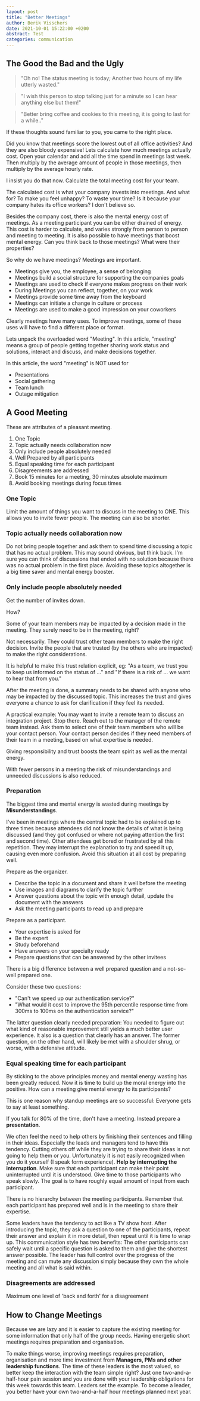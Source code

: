 ```yaml
---
layout: post
title: "Better Meetings"
author: Berik Visschers
date: 2021-10-01 15:22:00 +0200
abstract: Test
categories: communication
---
```


## The Good the Bad and the Ugly

> "Oh no! The status meeting is today; Another two hours of my life utterly wasted."
 
> "I wish this person to stop talking just for a minute so I can hear anything else but them!"
 
> "Better bring coffee and cookies to this meeting, it is going to last for a while.."

If these thoughts sound familiar to you, you came to the right place.

Did you know that meetings score the lowest out of all office activities? And they are also bloody expensive!
Lets calculate how much  meetings actually cost. Open your calendar and add all the time spend in meetings last week. Then multiply by the average amount of people in those meetings, then multiply by the average hourly rate.

I insist you do that now. Calculate the total meeting cost for your team.

The calculated cost is what your company invests into meetings. And what for? To make you feel unhappy? To waste your time? Is it because your company hates its office workers? I don't believe so.

Besides the company cost, there is also the mental energy cost of meetings. As a meeting participant you can be either drained of energy. This cost is harder to calculate, and varies strongly from person to person and meeting to meeting. It is also possible to have meetings that boost mental energy. Can you think back to those meetings? What were their properties?

So why do we have meetings? Meetings are important.

- Meetings give you, the employee, a sense of belonging
- Meetings build a social structure for supporting the companies goals
- Meetings are used to check if everyone makes progress on their work
- During Meetings you can reflect, together, on your work
- Meetings provide some time away from the keyboard
- Meetings can initiate a change in culture or process
- Meetings are used to make a good impression on your coworkers

Clearly meetings have many uses. To improve meetings, some of these uses will have to find a different place or format.

Lets unpack the overloaded word "Meeting". In this article, "meeting" means a group of people getting together sharing work status and solutions, interact and discuss, and make decisions together.

In this article, the word "meeting" is NOT used for

- Presentations
- Social gathering
- Team lunch
- Outage mitigation

## A Good Meeting

These are attributes of a pleasant meeting.

1. One Topic
2. Topic actually needs collaboration now
3. Only include people absolutely needed
4. Well Prepared by all participants
5. Equal speaking time for each participant
6. Disagreements are addressed
7. Book 15 minutes for a meeting, 30 minutes absolute maximum
8. Avoid booking meetings during focus times

### One Topic

Limit the amount of things you want to discuss in the meeting to ONE. This allows you to invite fewer people. The meeting can also be shorter.

### Topic actually needs collaboration now

Do not bring people together and ask them to spend time discussing a topic that has no actual problem. This may sound obvious, but think back. I'm sure you can think of discussions that ended with no solution because there was no actual problem in the first place. Avoiding these topics altogether is a big time saver and mental energy booster.

### Only include people absolutely needed

Get the number of invites down.

How?

Some of your team members may be impacted by a decision made in the meeting. They surely need to be in the meeting, right?

Not necessarily. They could trust other team members to make the right decision. Invite the people that are trusted (by the others who are impacted) to make the right considerations.

It is helpful to make this trust relation explicit, eg: "As a team, we trust you to keep us informed on the status of ..." and "If there is a risk of ... we want to hear that from you."

After the meeting is done, a summary needs to be shared with anyone who may be impacted by the discussed topic. This increases the trust and gives everyone a chance to ask for clarification if they feel its needed.

A practical example: You may want to invite a remote team to discuss an integration project. Stop there. Reach out to the manager of the remote team instead. Ask them to select one of their team members who will be your contact person. Your contact person decides if they need members of their team in a meeting, based on what expertise is needed.

Giving responsibility and trust boosts the team spirit as well as the mental energy.

With fewer persons in a meeting the risk of misunderstandings and unneeded discussions is also reduced.

### Preparation

The biggest time and mental energy is wasted during meetings by **Misunderstandings**.

I've been in meetings where the central topic had to be explained up to three times because attendees did not know the details of what is being discussed (and they got confused or where not paying attention the first and second time). Other attendees get bored or frustrated by all this repetition. They may interrupt the explanation to try and speed it up, causing even more confusion. Avoid this situation at all cost by preparing well.

Prepare as the organizer.

- Describe the topic in a document and share it well before the meeting
- Use images and diagrams to clarify the topic further
- Answer questions about the topic with enough detail, update the document with the answers
- Ask the meeting participants to read up and prepare

Prepare as a participant.

- Your expertise is asked for
- Be the expert
- Study beforehand
- Have answers on your specialty ready
- Prepare questions that can be answered by the other invitees

There is a big difference between a well prepared question and a not-so-well prepared one.

Consider these two questions:

- "Can't we speed up our authentication service?"
- "What would it cost to improve the 95th percentile response time from 300ms to 100ms on the authentication service?"

 The latter question clearly needed preparation: You needed to figure out what kind of reasonable improvement still yields a much better user experience. It also is a question that clearly has an answer.
 The former question, on the other hand, will likely be met with a shoulder shrug, or worse, with a defensive attitude.

### Equal speaking time for each participant

By sticking to the above principles money and mental energy wasting has been greatly reduced. Now it is time to build up the moral energy into the positive. How can a meeting give mental energy to its participants?

This is one reason why standup meetings are so successful: Everyone gets to say at least something.

If you talk for 80% of the time, don't have a meeting. Instead prepare a **presentation**.

We often feel the need to help others by finishing their sentences and filling in their ideas. Especially the leads and managers tend to have this tendency. Cutting others off while they are trying to share their ideas is not going to help them or you. Unfortunately it is not easily recognized when you do it yourself (I speak form experience). **Help by interrupting the interruption**. Make sure that each participant can make their point uninterrupted until it is understood. Give time to those participants who speak slowly. The goal is to have roughly equal amount of input from each participant.

There is no hierarchy between the meeting participants. Remember that each participant has prepared well and is in the meeting to share their expertise.

Some leaders have the tendency to act like a TV show host. After introducing the topic, they ask a question to one of the participants, repeat their answer and explain it in more detail, then repeat until it is time to wrap up. This communication style has two benefits: The other participants can safely wait until a specific question is asked to them and give the shortest answer possible. The leader has full control over the progress of the meeting and can mute any discussion simply because they own the whole meeting and all what is said within.



### Disagreements are addressed

Maximum one level of 'back and forth' for a disagreement

## How to Change Meetings

Because we are lazy and it is easier to capture the existing meeting for some information that only half of the group needs.
Having energetic short meetings requires preparation and organisation.

To make things worse, improving meetings requires preparation, organisation and more time investment from **Managers, PMs and other leadership functions**.
The time of these leaders is the most valued, so better keep the interaction with the team simple right? Just one two-and-a-half-hour pain session and you are done with your leadership obligations for this week towards this team.
Leaders set the example. To become a leader, you better have your own two-and-a-half hour meetings planned next year.
